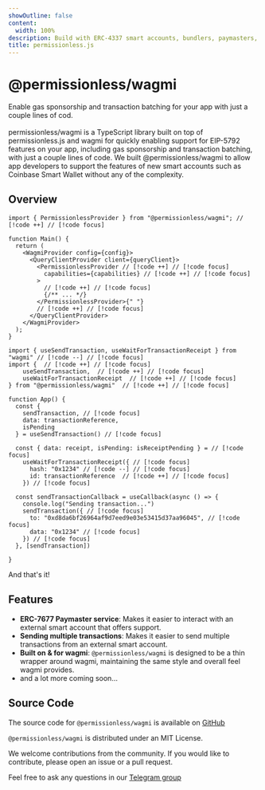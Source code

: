 ```yaml
---
showOutline: false
content:
  width: 100%
description: Build with ERC-4337 smart accounts, bundlers, paymasters, and user operations
title: permissionless.js
---
```


<h1 className='vocs_HomePage_title'>@permissionless/wagmi</h1>
  Enable gas sponsorship and transaction batching for your app with just a couple lines of cod.
<br />
<br />
permissionless/wagmi is a TypeScript library built on top of permissionless.js
and wagmi for quickly enabling support for EIP-5792 features on your app,
including gas sponsorship and transaction batching, with just a couple lines of
code. We built @permissionless/wagmi to allow app developers to support the
features of new smart accounts such as Coinbase Smart Wallet without any of the
complexity.

<article className="vocs_Content max-w-4xl mt-[-80px] mx-auto">

# 

# Overview

```tsx [main.tsx]
import { PermissionlessProvider } from "@permissionless/wagmi"; // [!code ++] // [!code focus]

function Main() {
  return (
    <WagmiProvider config={config}>
      <QueryClientProvider client={queryClient}>
        <PermissionlessProvider // [!code ++] // [!code focus]
          capabilities={capabilities} // [!code ++] // [!code focus]
        >
          // [!code ++] // [!code focus]
          {/** ... */}
        </PermissionlessProvider>{" "}
        // [!code ++] // [!code focus]
      </QueryClientProvider>
    </WagmiProvider>
  );
}
```

```tsx [app.tsx]
import { useSendTransaction, useWaitForTransactionReceipt } from "wagmi" // [!code --] // [!code focus]
import {  // [!code ++] // [!code focus]
    useSendTransaction,  // [!code ++] // [!code focus]
    useWaitForTransactionReceipt  // [!code ++] // [!code focus]
} from "@permissionless/wagmi"  // [!code ++] // [!code focus]

function App() {
  const {
    sendTransaction, // [!code focus]
    data: transactionReference,
    isPending
  } = useSendTransaction() // [!code focus]
  
  const { data: receipt, isPending: isReceiptPending } = // [!code focus]
    useWaitForTransactionReceipt({ // [!code focus]
      hash: "0x1234" // [!code --] // [!code focus]
      id: transactionReference  // [!code ++] // [!code focus]
    }) // [!code focus]

  const sendTransactionCallback = useCallback(async () => {
    console.log("Sending transaction...")
    sendTransaction({ // [!code focus]
      to: "0xd8da6bf26964af9d7eed9e03e53415d37aa96045", // [!code focus]
      data: "0x1234" // [!code focus]
    }) // [!code focus]
  }, [sendTransaction])

}
```

And that's it!

# Features

- **ERC-7677 Paymaster service**: Makes it easier to interact with an external
  smart account that offers support.
- **Sending multiple transactions**: Makes it easier to send multiple
  transactions from an external smart account.
- **Built on & for wagmi**: `@permissionless/wagmi` is designed to be a thin
  wrapper around wagmi, maintaining the same style and overall feel wagmi
  provides.
- and a lot more coming soon...

# Source Code

The source code for `@permissionless/wagmi` is available on
[GitHub](https://github.com/pimlicolabs/permissionless.js)

`@permissionless/wagmi` is distributed under an MIT License.

We welcome contributions from the community. If you would like to contribute,
please open an issue or a pull request.

Feel free to ask any questions in our [Telegram group](https://t.me/pimlicoHQ)

</article>
